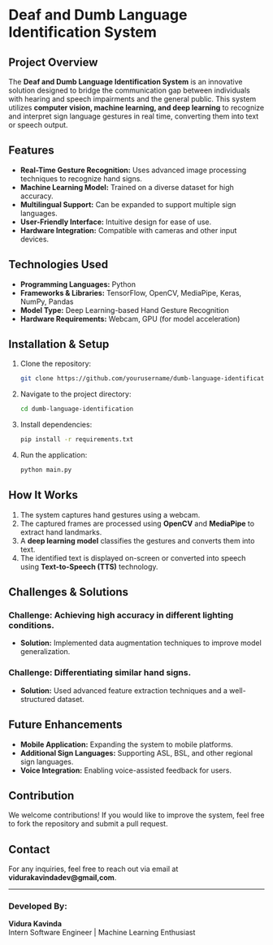 # Deaf and Dumb Language Identification System

## Project Overview
The **Deaf and Dumb Language Identification System** is an innovative solution designed to bridge the communication gap between individuals with hearing and speech impairments and the general public. This system utilizes **computer vision, machine learning, and deep learning** to recognize and interpret sign language gestures in real time, converting them into text or speech output.

## Features
- **Real-Time Gesture Recognition:** Uses advanced image processing techniques to recognize hand signs.
- **Machine Learning Model:** Trained on a diverse dataset for high accuracy.
- **Multilingual Support:** Can be expanded to support multiple sign languages.
- **User-Friendly Interface:** Intuitive design for ease of use.
- **Hardware Integration:** Compatible with cameras and other input devices.

## Technologies Used
- **Programming Languages:** Python
- **Frameworks & Libraries:** TensorFlow, OpenCV, MediaPipe, Keras, NumPy, Pandas
- **Model Type:** Deep Learning-based Hand Gesture Recognition
- **Hardware Requirements:** Webcam, GPU (for model acceleration)

## Installation & Setup
1. Clone the repository:
   ```sh
   git clone https://github.com/yourusername/dumb-language-identification.git
   ```
2. Navigate to the project directory:
   ```sh
   cd dumb-language-identification
   ```
3. Install dependencies:
   ```sh
   pip install -r requirements.txt
   ```
4. Run the application:
   ```sh
   python main.py
   ```

## How It Works
1. The system captures hand gestures using a webcam.
2. The captured frames are processed using **OpenCV** and **MediaPipe** to extract hand landmarks.
3. A **deep learning model** classifies the gestures and converts them into text.
4. The identified text is displayed on-screen or converted into speech using **Text-to-Speech (TTS)** technology.

## Challenges & Solutions
### **Challenge:** Achieving high accuracy in different lighting conditions.
- **Solution:** Implemented data augmentation techniques to improve model generalization.

### **Challenge:** Differentiating similar hand signs.
- **Solution:** Used advanced feature extraction techniques and a well-structured dataset.

## Future Enhancements
- **Mobile Application:** Expanding the system to mobile platforms.
- **Additional Sign Languages:** Supporting ASL, BSL, and other regional sign languages.
- **Voice Integration:** Enabling voice-assisted feedback for users.

## Contribution
We welcome contributions! If you would like to improve the system, feel free to fork the repository and submit a pull request.

## Contact
For any inquiries, feel free to reach out via email at **vidurakavindadev@gmail,com**.

---
### **Developed By:**
**Vidura Kavinda**  
Intern Software Engineer | Machine Learning Enthusiast

